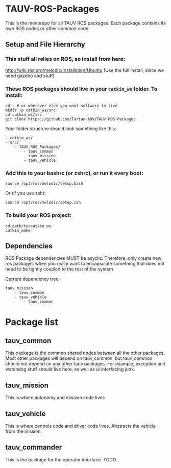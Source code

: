 
# TAUV-ROS-Packages

This is the monorepo for all TAUV ROS packages. Each package contains its own ROS nodes or other common code.

## Setup and File Hierarchy
### This stuff all relies on ROS, so install from here:

http://wiki.ros.org/melodic/Installation/Ubuntu
(Use the full install, since we need gazebo and stuff)

### These ROS packages should live in your `catkin_ws` folder. To install:

    cd ~ # or wherever else you want software to live
    mkdir -p catkin_ws/src
    cd catkin_ws/src
    git clone https://github.com/Tartan-AUV/TAUV-ROS-Packages
    
Your folder structure should look something like this:

    - catkin_ws/
	- src/
		- TAUV_ROS_Packages/
			- tauv_common
			- tauv_mission
			- tauv_vehicle

### Add this to your bashrc (or zshrc), or run it every boot:

    source /opt/ros/melodic/setup.bash
Or (if you use zsh):

    source /opt/ros/melodic/setup.zsh

### To build your ROS project:

    cd path/to/catkin_ws
    catkin_make

## Dependencies

ROS Package dependencies MUST be acyclic. Therefore, only create new ros packages when you really want to encapsulate something that does not need to be tightly coupled to the rest of the system.

Current dependency tree:

    tauv_mission
	    - tauv_common
	    - tauv_vehicle
		    - tauv_common
# Package list
## tauv_common
This package is the common shared nodes between all the other packages. Most other packages will depend on tauv_common, but tauv_common should not depend on any other tauv packages.
For example, exception and watchdog stuff should live here, as well as ui interfacing junk.
## tauv_mission
This is where autonomy and mission code lives

## tauv_vehicle
This is where controls code and driver code lives. Abstracts the vehicle from the mission.

## tauv_commander
This is the package for the operator interface. TODO.
